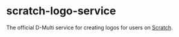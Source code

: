 # scratch-logo-service
The official D-Multi service for creating logos for users on <a href="https://scratch.mit.edu">Scratch</a>.
